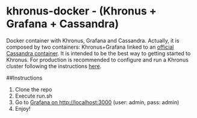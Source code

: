 khronus-docker - (Khronus + Grafana + Cassandra)
======

Docker container with Khronus, Grafana and Cassandra. Actually, it is composed by two containers: Khronus+Grafana linked to an [official Cassandra container](https://hub.docker.com/_/cassandra/). It is intended to be the best way to getting started to Khronus. For production is recommended to configure and run a Khronus cluster following the instructions [here](https://github.com/Searchlight/khronus).

##Instructions

1. Clone the repo
2. Execute run.sh
3. Go to [Grafana on http://localhost:3000](http://localhost:3000) (user: admin, pass: admin)
4. Enjoy!
